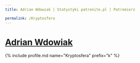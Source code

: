 ```yaml
---
title: Adrian Wdowiak | Statystyki patronite.pl | Patromierz

permalink: /Kryptosfera
---
```


# [Adrian Wdowiak](https://patronite.pl/Kryptosfera)

{% include profile.md name="Kryptosfera" prefix="k" %}
